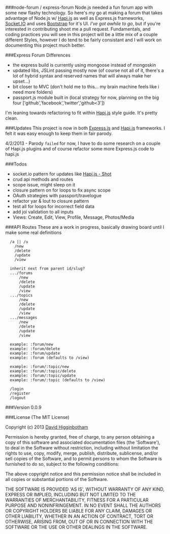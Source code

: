 ###node-forum / express-forum
Node.js needed a fun forum app with some new flashy technology. So here's my go at making a forum that takes advantage of Node.js w/ [Hapi.js](https://github.com/spumko/hapi) as well as Express.js frameworks, [Socket.IO](http://socket.io/) and uses [Bootstrap](http://twitter.github.com/bootstrap/) for it's UI. *I've got awhile to go*, but if you're interested in contributing shoot me a pull request. Fundamentals, and coding practices you will see in this project will be a little mix of a couple different Styles, however I do tend to be fairly consistant and I will work on documenting this project much better.

###Express Forum Differences

- the express build is currently using mongoose instead of mongoskin
- updated libs, JSLint passing mostly now (of course not all of it, there's a lot of hybrid syntax and reserved names that will always make her upset...)
- bit closer to MVC (don't hold me to this... my brain machine feels like i need more folders)
- passport.js module built in (local strategy for now, planning on the big four ['github','facebook','twitter','github<3'])

I'm leaning towards refactoring to fit within [Hapi.js](https://github.com/spumko/hapi/blob/master/docs/Style.md) style guide. It's pretty clean.

###Updates
This project is now in both [Express.js](https://github.com/dhigginbotham/express-forum) and [Hapi.js](https://github.com/dhigginbotham/node-forum) frameworks. I felt it was easy enough to keep them in fair parody.

4/2/2013 - Parody `failed` for now, I have to do some research on a couple of Hapi.js plugins and of course refactor some more Express.js code to hapi.js

###Todos

- socket.io pattern for updates like [Hapi.js - Shot](https://github.com/spumko/shot)
- crud api methods and routes
- scope issue, might sleep on it 
- closure pattern on for loops to fix async scope
- OAuth strategies with passport/travelogue
- refactor yar & lout to closure pattern
- test all for loops for incorrect field data
- add joi validation to all inputs
- Views: Create, Edit, View, Profile, Message, Photos/Media

###API Routes
These are a work in progress, basically drawing board until I make some real definitions
```
  /a || /u
    /new
    /delete
    /update
    /view

  inherit next from parent id/slug?
  .../forums
      /new
      /delete
      /update
      /view
  .../topics
      /new
      /delete
      /update
      /view
  .../messages
      /new
      /delete
      /update
      /view

  example: :forum/new
  example: :forum/delete
  example: :forum/update
  example: :forum (defaults to /view)

  example: :forum/:topic/new
  example: :forum/:topic/delete
  example: :forum/:topic/update
  example: :forum/:topic (defaults to /view)

  /login
  /register
  /logout
```
###Version
0.0.9

###License
(The MIT License)

Copyright (c) 2013 [David Higginbotham](david@hillsoft.com)

Permission is hereby granted, free of charge, to any person obtaining a copy of this software and associated documentation files (the 'Software'), to deal in the Software without restriction, including without limitation the rights to use, copy, modify, merge, publish, distribute, sublicense, and/or sell copies of the Software, and to permit persons to whom the Software is furnished to do so, subject to the following conditions:

The above copyright notice and this permission notice shall be included in all copies or substantial portions of the Software.

THE SOFTWARE IS PROVIDED 'AS IS', WITHOUT WARRANTY OF ANY KIND, EXPRESS OR IMPLIED, INCLUDING BUT NOT LIMITED TO THE WARRANTIES OF MERCHANTABILITY, FITNESS FOR A PARTICULAR PURPOSE AND NONINFRINGEMENT. IN NO EVENT SHALL THE AUTHORS OR COPYRIGHT HOLDERS BE LIABLE FOR ANY CLAIM, DAMAGES OR OTHER LIABILITY, WHETHER IN AN ACTION OF CONTRACT, TORT OR OTHERWISE, ARISING FROM, OUT OF OR IN CONNECTION WITH THE SOFTWARE OR THE USE OR OTHER DEALINGS IN THE SOFTWARE.
